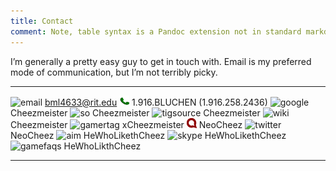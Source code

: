 ```yaml
---
title: Contact
comment: Note, table syntax is a Pandoc extension not in standard markdown
---
```


I’m generally a pretty easy guy to get in touch with. Email is my
preferred mode of communication, but I’m not terribly picky.

  ----------------------------------------------------------------------- ------------------------------------------
  ![email    ](http://postbox-inc.com/favicon.ico       "Email"         ) <bml4633@rit.edu>
  ![phone    ](/content/icons/phone.png                 "Phone"         ) 1.916.BLUCHEN (1.916.258.2436)
  ![google   ](http://www.google.com/favicon.ico        "Google"        ) Cheezmeister
  ![so       ](http://www.stackoverflow.com/favicon.ico "Stack Overflow") Cheezmeister
  ![tigsource](http://www.tigsource.com/favicon.ico     "TIGSource"     ) Cheezmeister
  ![wiki     ](http://www.wikipedia.org/favicon.ico     "Wikipedia"     ) Cheezmeister
  ![gamertag ](http://www.xbox.com/favicon.ico          "Gamertag"      ) xCheezmeister
  ![identica ](/content/icons/identica.png              "identi.ca"     ) NeoCheez
  ![twitter  ](http://www.twitter.com/favicon.ico       "Twitter"       ) NeoCheez
  ![aim      ](/content/icons/aim.ico                   "Aim"           ) HeWhoLikethCheez
  ![skype    ](/content/icons/skype.ico                 "Skype"         ) HeWhoLikethCheez
  ![gamefaqs ](http://www.gamefaqs.com/favicon.ico      "GameFAQs"      ) HeWhoLikthCheez 
  ----------------------------------------------------------------------- ------------------------------------------

